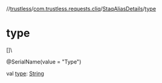 //[trustless](../../../index.md)/[com.trustless.requests.cliq](../index.md)/[StaqAliasDetails](index.md)/[type](type.md)

# type

[]\

@SerialName(value = &quot;Type&quot;)

val [type](type.md): [String](https://kotlinlang.org/api/latest/jvm/stdlib/kotlin/-string/index.html)

